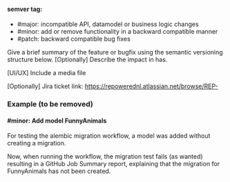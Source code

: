 #### semver tag:
- #major: incompatible API, datamodel or business logic changes
- #minor: add or remove functionality in a backward compatible manner
- #patch: backward compatible bug fixes

Give a brief summary of the feature or bugfix using the semantic versioning structure below.
[Optionally] Describe the impact in has.

[UI/UX] Include a media file

[Optionally] Jira ticket link: https://repowerednl.atlassian.net/browse/REP-

### Example (to be removed)

#### #minor: Add model FunnyAnimals

For testing the alembic migration workflow, a model was added without creating a migration.

Now, when running the workflow, the migration test fails (as wanted) resulting in a GitHub Job Summary report, explaining that the migration for FunnyAnimals has not been created.
